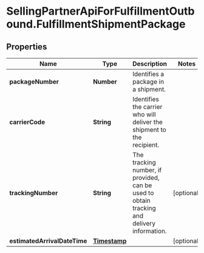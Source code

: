# SellingPartnerApiForFulfillmentOutbound.FulfillmentShipmentPackage

## Properties
Name | Type | Description | Notes
------------ | ------------- | ------------- | -------------
**packageNumber** | **Number** | Identifies a package in a shipment. | 
**carrierCode** | **String** | Identifies the carrier who will deliver the shipment to the recipient. | 
**trackingNumber** | **String** | The tracking number, if provided, can be used to obtain tracking and delivery information. | [optional] 
**estimatedArrivalDateTime** | [**Timestamp**](Timestamp.md) |  | [optional] 
